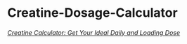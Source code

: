 # Creatine-Dosage-Calculator
###### [Creatine Calculator: Get Your Ideal Daily and Loading Dose]([https://example.com](https://gorgocreatine.com/blogs/creatine-personalisation-tools/womens-creatine-dosage-and-loading-dosage-calculator))
